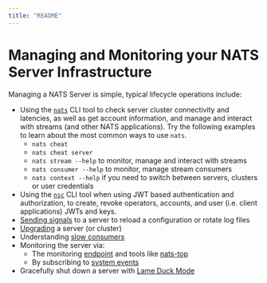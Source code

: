 ```yaml
---
title: "README"
---
```

# Managing and Monitoring your NATS Server Infrastructure

Managing a NATS Server is simple, typical lifecycle operations include:

* Using the [`nats`](../../using-nats/nats-tools/nats\_cli/) CLI tool to check server cluster connectivity and latencies, as well as get account information, and manage and interact with streams (and other NATS applications). Try the following examples to learn about the most common ways to use `nats`.
  * `nats cheat`
  * `nats cheat server`
  * `nats stream --help` to monitor, manage and interact with streams
  * `nats consumer --help` to monitor, manage stream consumers
  * `nats context --help` if you need to switch between servers, clusters or user credentials
* Using the [`nsc`](../../using-nats/nats-tools/nsc/) CLI tool when using JWT based authentication and authorization, to create, revoke operators, accounts, and user (i.e. client applications) JWTs and keys.
* [Sending signals](signals) to a server to reload a configuration or rotate log files
* [Upgrading](upgrading\_cluster) a server (or cluster)
* Understanding [slow consumers](slow\_consumers)
* Monitoring the server via:
  * The monitoring [endpoint](monitoring/) and tools like [nats-top](../../using-nats/nats-tools/nats\_top/)
  * By subscribing to [system events](../configuration/sys\_accounts/)
* Gracefully shut down a server with [Lame Duck Mode](lame\_duck\_mode)
